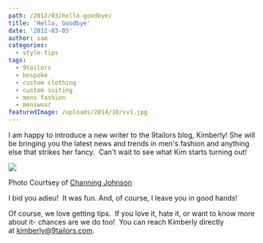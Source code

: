 ```yaml
---
path: /2012/03/hello-goodbye/
title: 'Hello, Goodbye'
date: '2012-03-05'
author: sam
categories:
  - style-tips
tags:
  - 9tailors
  - bespoke
  - custom clothing
  - custom suiting
  - mens fashion
  - menswear
featuredImage: /uploads/2014/10/vv1.jpg
---
```

I am happy to introduce a new writer to the 9tailors blog, Kimberly! She will be bringing you the latest news and trends in men's fashion and anything else that strikes her fancy.  Can't wait to see what Kim starts turning out!

[![](http://1.bp.blogspot.com/-vav_u1vR2P0/T066r8Fu9SI/AAAAAAAABM4/aHOT3tIbj2Y/s640/9TailorsFallShoot-159.jpg)](http://1.bp.blogspot.com/-vav_u1vR2P0/T066r8Fu9SI/AAAAAAAABM4/aHOT3tIbj2Y/s1600/9TailorsFallShoot-159.jpg)

Photo Courtsey of [Channing Johnson](http://www.channingjohnson.com/)

I bid you adieu!  It was fun. And, of course, I leave you in good hands!

Of course, we love getting tips.  If you love it, hate it, or want to know more about it- chances are we do too!  You can reach Kimberly directly at [kimberly@9tailors.com](mailto:kimberly@9tailors.com).